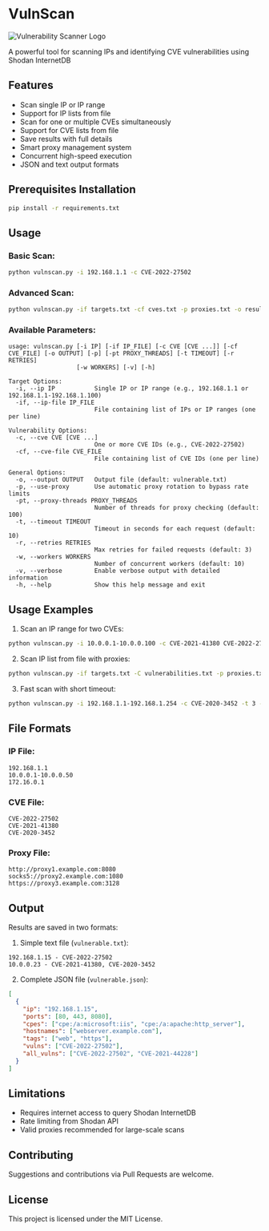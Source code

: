 # VulnScan
![Vulnerability Scanner Logo](https://i.postimg.cc/26w6XXJ7/image-2025-04-14-13-42-14.png)

A powerful tool for scanning IPs and identifying CVE vulnerabilities using Shodan InternetDB

## Features

- Scan single IP or IP range
- Support for IP lists from file
- Scan for one or multiple CVEs simultaneously
- Support for CVE lists from file
- Save results with full details
- Smart proxy management system
- Concurrent high-speed execution
- JSON and text output formats

## Prerequisites Installation

```bash
pip install -r requirements.txt
```

## Usage

### Basic Scan:

```bash
python vulnscan.py -i 192.168.1.1 -c CVE-2022-27502
```

### Advanced Scan:

```bash
python vulnscan.py -if targets.txt -cf cves.txt -p proxies.txt -o results.json -w 20
```

### Available Parameters:

```
usage: vulnscan.py [-i IP] [-if IP_FILE] [-c CVE [CVE ...]] [-cf CVE_FILE] [-o OUTPUT] [-p] [-pt PROXY_THREADS] [-t TIMEOUT] [-r RETRIES]
                   [-w WORKERS] [-v] [-h]

Target Options:
  -i, --ip IP           Single IP or IP range (e.g., 192.168.1.1 or 192.168.1.1-192.168.1.100)
  -if, --ip-file IP_FILE
                        File containing list of IPs or IP ranges (one per line)

Vulnerability Options:
  -c, --cve CVE [CVE ...]
                        One or more CVE IDs (e.g., CVE-2022-27502)
  -cf, --cve-file CVE_FILE
                        File containing list of CVE IDs (one per line)

General Options:
  -o, --output OUTPUT   Output file (default: vulnerable.txt)
  -p, --use-proxy       Use automatic proxy rotation to bypass rate limits
  -pt, --proxy-threads PROXY_THREADS
                        Number of threads for proxy checking (default: 100)
  -t, --timeout TIMEOUT
                        Timeout in seconds for each request (default: 10)
  -r, --retries RETRIES
                        Max retries for failed requests (default: 3)
  -w, --workers WORKERS
                        Number of concurrent workers (default: 10)
  -v, --verbose         Enable verbose output with detailed information
  -h, --help            Show this help message and exit
```

## Usage Examples

1. Scan an IP range for two CVEs:

```bash
python vulnscan.py -i 10.0.0.1-10.0.0.100 -c CVE-2021-41380 CVE-2022-27502 -o results.txt
```

2. Scan IP list from file with proxies:

```bash
python vulnscan.py -if targets.txt -C vulnerabilities.txt -p proxies.txt -w 15
```

3. Fast scan with short timeout:

```bash
python vulnscan.py -i 192.168.1.1-192.168.1.254 -c CVE-2020-3452 -t 3 -r 2 -w 30
```

## File Formats

### IP File:
```
192.168.1.1
10.0.0.1-10.0.0.50
172.16.0.1
```

### CVE File:
```
CVE-2022-27502
CVE-2021-41380
CVE-2020-3452
```

### Proxy File:
```
http://proxy1.example.com:8080
socks5://proxy2.example.com:1080
https://proxy3.example.com:3128
```

## Output

Results are saved in two formats:

1. Simple text file (`vulnerable.txt`):
```
192.168.1.15 - CVE-2022-27502
10.0.0.23 - CVE-2021-41380, CVE-2020-3452
```

2. Complete JSON file (`vulnerable.json`):
```json
[
  {
    "ip": "192.168.1.15",
    "ports": [80, 443, 8080],
    "cpes": ["cpe:/a:microsoft:iis", "cpe:/a:apache:http_server"],
    "hostnames": ["webserver.example.com"],
    "tags": ["web", "https"],
    "vulns": ["CVE-2022-27502"],
    "all_vulns": ["CVE-2022-27502", "CVE-2021-44228"]
  }
]
```

## Limitations

- Requires internet access to query Shodan InternetDB
- Rate limiting from Shodan API
- Valid proxies recommended for large-scale scans

## Contributing

Suggestions and contributions via Pull Requests are welcome.

## License

This project is licensed under the MIT License.
